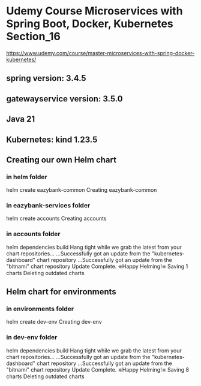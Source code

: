 # Udemy Course Microservices with Spring Boot, Docker, Kubernetes Section_16
https://www.udemy.com/course/master-microservices-with-spring-docker-kubernetes/
## spring version: 3.4.5
## gatewayservice version: 3.5.0
## Java 21
## Kubernetes: kind 1.23.5 


## Creating our own Helm chart

### in helm folder
helm create eazybank-common
Creating eazybank-common

### in eazybank-services folder
helm create accounts
Creating accounts

### in accounts folder
helm dependencies build
Hang tight while we grab the latest from your chart repositories...
...Successfully got an update from the "kubernetes-dashboard" chart repository
...Successfully got an update from the "bitnami" chart repository
Update Complete. ⎈Happy Helming!⎈
Saving 1 charts
Deleting outdated charts


## Helm chart for environments

### in environments folder
helm create dev-env
Creating dev-env

### in dev-env folder
helm dependencies build
Hang tight while we grab the latest from your chart repositories...
...Successfully got an update from the "kubernetes-dashboard" chart repository
...Successfully got an update from the "bitnami" chart repository
Update Complete. ⎈Happy Helming!⎈
Saving 8 charts
Deleting outdated charts
